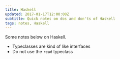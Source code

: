 ```yaml
---
title: Haskell
updated: 2017-01-17T12:00:00Z
subtitle: Quick notes on dos and don'ts of Haskell
tags: notes, Haskell
---
```


Some notes below on Haskell.

* Typeclasses are kind of like interfaces
* Do not use the `read` typeclass
